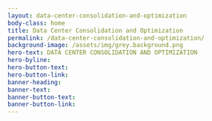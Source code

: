 ```yaml
---
layout: data-center-consolidation-and-optimization
body-class: home
title: Data Center Consolidation and Optimization
permalink: /data-center-consolidation-and-optimization/
background-image: /assets/img/grey.background.png
hero-text: DATA CENTER CONSOLIDATION AND OPTIMIZATION
hero-byline: 
hero-button-text: 
hero-button-link: 
banner-heading: 
banner-text: 
banner-button-text: 
banner-button-link: 
---
```

